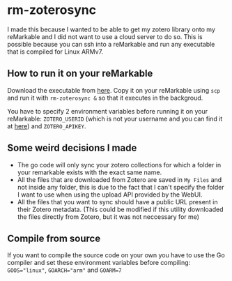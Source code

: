 # rm-zoterosync

I made this because I wanted to be able to get my zotero library onto my reMarkable and I did not want to use a cloud server to do so.
This is possible because you can ssh into a reMarkable and run any executable that is compiled for Linux ARMv7.

## How to run it on your reMarkable

Download the executable from [here](https://github.com/Maaarcocr/rm-zoterosync/releases/download/0.1/rm-zoterosync). Copy it on your reMarkable using `scp` and run it with `rm-zoterosync &` so that it executes in the backgroud.  

You have to specify 2 environment variables before running it on your reMarkable: `ZOTERO_USERID` (which is not your username and you can find it at [here](https://www.zotero.org/settings/keys)) and `ZOTERO_APIKEY`.

## Some weird decisions I made

- The go code will only sync your zotero collections for which a folder in your remarkable exists with the exact same name. 
- All the files that are downloaded from Zotero are saved in `My Files` and not inside any folder, this is due to the fact that I can't specify the folder I want to use when using the upload API provided by the WebUI.
- All the files that you want to sync should have a public URL present in their Zotero metadata. (This could be modified if this utility downloaded the files directly from Zotero, but it was not neccessary for me)

## Compile from source

If you want to compile the source code on your own you have to use the Go compiler and set these environment variables before compiling: `GOOS="linux"`, `GOARCH="arm"` and `GOARM=7`
